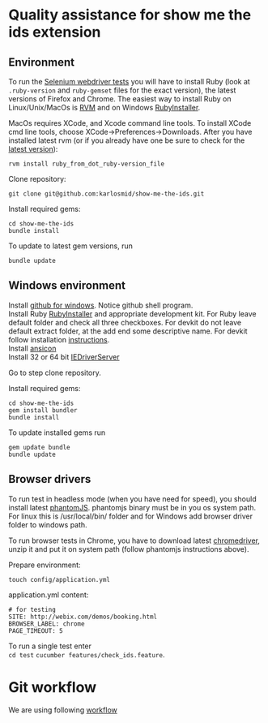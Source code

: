 # Quality assistance for show me the ids extension

## Environment

To run the [Selenium webdriver tests](http://docs.seleniumhq.org/projects/webdriver/) you will have to install Ruby (look at `.ruby-version` and `ruby-gemset` files for the exact version), the latest versions of Firefox and Chrome. The easiest way to install Ruby on Linux/Unix/MacOs is [RVM](https://rvm.io/) and on Windows [RubyInstaller](http://rubyinstaller.org/downloads).  

MacOs requires XCode, and Xcode command line tools. To install XCode cmd line tools, choose XCode->Preferences->Downloads.
After you have installed latest rvm (or if you already have one be sure to check for the [latest version](https://rvm.io/rvm/upgrading/)):

    rvm install ruby_from_dot_ruby-version_file

Clone repository:

    git clone git@github.com:karlosmid/show-me-the-ids.git

Install required gems:

    cd show-me-the-ids
    bundle install

To update to latest gem versions, run

    bundle update

## Windows environment

Install [github for windows](http://windows.github.com/). Notice github shell program.  
Install Ruby [RubyInstaller](http://rubyinstaller.org/downloads) and appropriate development kit. For Ruby leave default folder and check all three checkboxes. For devkit do not leave default extract folder, at the add end some descriptive name. For devkit follow installation [instructions](https://github.com/oneclick/rubyinstaller/wiki/Development-Kit).  
Install [ansicon](http://qastuffs.blogspot.com/2011/02/how-to-install-ansicon-for-cucumber-to.html)  
Install 32 or 64 bit [IEDriverServer](https://code.google.com/p/selenium/wiki/InternetExplorerDriver)  

Go to step clone repository.  

Install required gems:

    cd show-me-the-ids
    gem install bundler
    bundle install

To update installed gems run

    gem update bundle
    bundle update


## Browser drivers

To run test in headless mode (when you have need for speed), you should install latest [phantomJS](http://phantomjs.org/download.html).
phantomjs binary must be in you os system path. For linux this is /usr/local/bin/ folder and for Windows add browser driver folder to windows path.  

To run browser tests in Chrome, you have to download latest [chromedriver](http://chromedriver.storage.googleapis.com/index.html), unzip it and put it on system path (follow phantomjs instructions above).

Prepare environment:

    touch config/application.yml

application.yml content:

    # for testing
    SITE: http://webix.com/demos/booking.html
    BROWSER_LABEL: chrome
    PAGE_TIMEOUT: 5

To run a single test enter  
`cd test`
`cucumber features/check_ids.feature`.

# Git workflow

We are using following [workflow](http://zagorskisoftwaretester.blogspot.com/2013/09/my-git-workflow.html)
